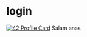 # login
[![42 Profile Card](https://1337-readme.vercel.app/api/profile?cursus=42cursus&dark=true&login=eassamer)](https://github.com/mohouyizme/1337-readme)
Salam anas
